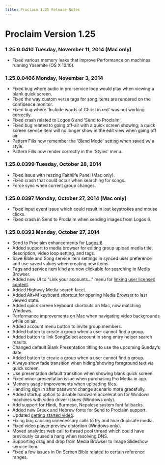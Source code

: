 ```yaml
---
title: Proclaim 1.25 Release Notes
---
```


# Proclaim Version 1.25

### 1.25.0.0410 Tuesday, November 11, 2014 (Mac only)
* Fixed various memory leaks that improve Performance on machines running Yosemite (OS X 10.10).

### 1.25.0.0406 Monday, November 3, 2014
* Fixed bug where audio in pre-service loop would play when viewing a blank quick screen.
* Fixed the way custom verse tags for song items are rendered on the confidence monitor.
* Fixed bug where 'Include words of Christ in red' was not working correctly.
* Fixed crash related to Logos 6 and 'Send to Proclaim'.
* Fixed bug related to going off-air with a quick screen showing; a quick screen service item will no longer show in the edit view when going off air.
* Pattern Fills now remember the 'Blend Mode' setting when saved w/ a style.
* Pattern Fills now render correctly in the 'Styles' menu.

### 1.25.0.0399 Tuesday, October 28, 2014
* Fixed issue with reszing Faithlife Panel (Mac only).
* Fixed crash that could occur when searching for songs.
* Force sync when current group changes.

### 1.25.0.0397 Monday, October 27, 2014 (Mac only)
* Fixed input event issue which could result in lost keystrokes and mouse clicks.
* Fixed crash in Send to Proclaim when sending images from Logos 6.

### 1.25.0.0393 Monday, October 27, 2014
* Send to Proclaim enhancements for [Logos 6](http://logos.com).
* Added support to media browser for editing group upload media title, description, video loop setting, and tags.
* Save Bible and Song service item settings in synced user preference and use saved values when creating new items.
* Tags and service item kind are now clickable for searching in Media Browser.
* Added new UI to "Link your accounts..." menu for [linking user licensed content](https://community.logos.com/forums/t/92805.aspx). 
* Added Highway Media search facet.
* Added Alt+M keyboard shortcut for opening Media Browser to last viewed state.
* Added quick screen keyboard shortcuts on Mac, now matching Windows.
* Performance improvements on Mac when navigating video backgrounds while on air.
* Added account menu button to invite group members.
* Added button to create a group when a user cannot find a group.
* Added button to link SongSelect account in song entry helper search results.
* Changed default Blank Presentation titling to use the upcoming Sunday’s date.
* Added button to create a group when a user cannot find a group.
* Always show fade transition when hiding/showing foreground text via quick screen.
* Use presentation default transition when showing blank quick screen.
* Fixed minor presentation issue when purchasing Pro Media in app.
* Memory usage improvements when uploading files.
* Handling sign in after password change scenario more gracefully.
* Added startup option to disable hardware acceleration for Windows machines with video driver issues (Windows only).
* Add support for Hindi, Burmese, Nepalese system font fallbacks.
* Added new Greek and Hebrew fonts for Send to Proclaim support.
* Updated [getting started video](http://fast.wistia.net/embed/iframe/5wif3me9vy).
* Fixing bug causing unnecessary calls to try and hide duplicate media.
* Fixed video player preview distortion (Windows only).
* Moved analytics web call to thread pool thread which could have previously caused a hang when resolving DNS.
* Supporting drag and drop from Media Browser to Image Slideshow service item.
* Fixed a few issues in On Screen Bible related to certain reference ranges.
